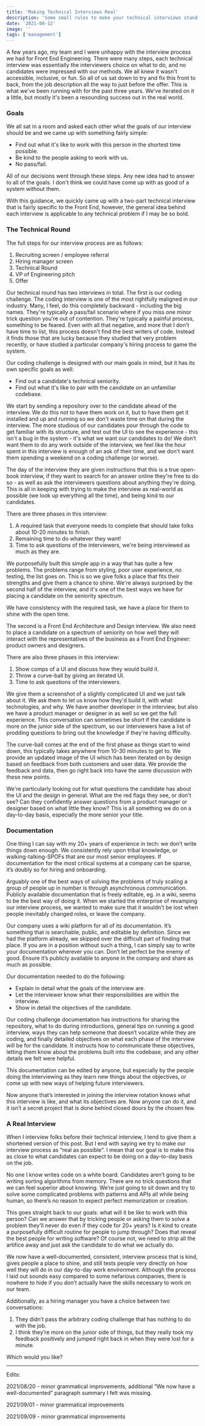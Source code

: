 ```yaml
---
title: 'Making Technical Interviews Real'
description: 'Some small rules to make your technical interviews stand out and be enjoyed by everyone involved.'
date: '2021-08-12'
image: ''
tags: ['management']
---
```


A few years ago, my team and I were unhappy with the interview process we had for Front End Engineering. There were many steps, each technical interview was essentially the interviewers choice on what to do, and no candidates were impressed with our methods. We all knew it wasn't accessible, inclusive, or fun. So all of us sat down to try and fix this front to back, from the job description all the way to just before the offer. This is what we've been running with for the past three years. We've iterated on it a little, but mostly it's been a resounding success out in the real world.

### Goals

We all sat in a room and asked each other what the goals of our interview should be and we came up with something fairly simple:

* Find out what it's like to work with this person in the shortest time possible.
* Be kind to the people asking to work with us.
* No pass/fail.

All of our decisions went through these steps. Any new idea had to answer to all of the goals. I don't think we could have come up with as good of a system without them.

With this guidance, we quickly came up with a two-part technical interview that is fairly specific to the Front End, however, the general idea behind each interview is applicable to any technical problem if I may be so bold.

### The Technical Round

The full steps for our interview process are as follows:

1. Recruiting screen / employee referral
2. Hiring manager screen
3. Technical Round
4. VP of Engineering pitch
5. Offer

Our technical round has two interviews in total. The first is our coding challenge. The coding interview is one of the most rightfully maligned in our industry. Many, I feel, do this completely backward - including the big names. They're typically a pass/fail scenario where if you miss one minor trick question you're out of contention. They're typically a painful process, something to be feared. Even with all that negative, and more that I don't have time to list, this process doesn't find the best writers of code. Instead it finds those that are lucky because they studied that very problem recently, or have studied a particular company's hiring process to game the system.

Our coding challenge is designed with our main goals in mind, but it has its own specific goals as well:

* Find out a candidate's technical seniority.
* Find out what it's like to pair with the candidate on an unfamiliar codebase.

We start by sending a repository over to the candidate ahead of the interview. We do this not to have them work on it, but to have them get it installed and up and running so we don't waste time on that during the interview. The more studious of our candidates pour through the code to get familiar with its structure, and test out the UI to see the experience - this isn't a bug in the system - it's what we want our candidates to do! We don’t want them to do any work outside of the interview, we feel like the hour spent in this interview is enough of an ask of their time, and we don't want them spending a weekend on a coding challenge (or worse).

The day of the interview they are given instructions that this is a true open-book interview, if they want to search for an answer online they're free to do so - as well as ask the interviewers questions about anything they're doing. This is all in keeping with trying to make the interview as real-world as possible (we look up everything all the time), and being kind to our candidates.

There are three phases in this interview:

1. A required task that everyone needs to complete that should take folks about 10-20 minutes to finish.
2. Remaining time to do whatever they want!
3. Time to ask questions of the interviewers, we're being interviewed as much as they are.

We purposefully built this simple app in a way that has quite a few problems. The problems range from styling, poor user experience, no testing, the list goes on. This is so we give folks a place that fits their strengths and give them a chance to shine. We're always surprised by the second half of the interview, and it's one of the best ways we have for placing a candidate on the seniority spectrum.

We have consistency with the required task, we have a place for them to shine with the open time.

The second is a Front End Architecture and Design interview. We also need to place a candidate on a spectrum of seniority on how well they will interact with the representatives of the business as a Front End Engineer: product owners and designers.

There are also three phases in this interview:

1. Show comps of a UI and discuss how they would build it.
2. Throw a curve-ball by giving an iterated UI.
3. Time to ask questions of the interviewers.

We give them a screenshot of a slightly complicated UI and we just talk about it. We ask them to let us know how they'd build it, with what technologies, and why. We have another developer in the interview, but also we have a product manager or designer in as well so we get the full experience. This conversation can sometimes be short if the candidate is more on the junior side of the spectrum, so our interviewers have a list of prodding questions to bring out the knowledge if they're having difficulty.

The curve-ball comes at the end of the first phase as things start to wind down, this typically takes anywhere from 10-30 minutes to get to. We provide an updated image of the UI which has been iterated on by design based on feedback from both customers and user data. We provide the feedback and data, then  go right back into have the same discussion with these new points.

We're particularly looking out for what questions the candidate has about the UI and the design in general. What are the red flags they see, or don't see? Can they confidently answer questions from a product manager or designer based on what little they know? This is all something we do on a day-to-day basis, especially the more senior your title.

### Documentation

One thing I can say with my 20+ years of experience in tech: we don’t write things down enough. We consistently rely upon tribal knowledge, or walking-talking-SPOFs that are our most senior employees. If documentation for the most critical systems at a company can be sparse, it’s doubly so for hiring and onboarding.

Arguably one of the best ways of solving the problems of truly scaling a group of people up in number is through asynchronous communication. Publicly available documentation that is freely editable, eg. in a wiki, seems to be the best way of doing it. When we started the enterprise of revamping our interview process, we wanted to make sure that it wouldn’t be lost when people inevitably changed roles, or leave the company.

Our company uses a wiki platform for all of its documentation. It’s something that is searchable, public, and editable by definition. Since we had the platform already, we skipped over the difficult part of finding that place. If you are in a position without such a thing, I can simply say to write your documentation wherever you can. Don’t let perfect be the enemy of good. Ensure it’s publicly available to anyone in the company and share as much as possible.

Our documentation needed to do the following:

* Explain in detail what the goals of the interview are.
* Let the interviewer know what their responsibilities are within the interview.
* Show in detail the objectives of the candidate.

Our coding challenge documentation has instructions for sharing the repository, what to do during introductions, general tips on running a good interview, ways they can help someone that doesn’t vocalize while they are coding, and finally detailed objectives on what each phase of the interview will be for the candidate. It instructs how to communicate these objectives, letting them know about the problems built into the codebase, and any other details we felt were helpful.

This documentation can be edited by anyone, but especially by the people doing the interviewing as they learn new things about the objectives, or come up with new ways of helping future interviewers.

Now anyone that’s interested in joining the interview rotation knows what this interview is like, and what its objectives are. Now anyone can do it, and it isn’t a secret project that is done behind closed doors by the chosen few.

### A Real Interview

When I interview folks before their technical interview, I tend to give them a shortened version of this post. But I end with saying we try to make our interview process as “real as possible”. I mean that our goal is to make this as close to what candidates can expect to be doing on a day-to-day basis on the job.

No one I know writes code on a white board. Candidates aren’t going to be writing sorting algorithms from memory. There are no trick questions that we can feel superior about knowing. We’re just going to sit down and try to solve some complicated problems with patterns and APIs all while being human, so there’s no reason to expect perfect memorization or creation.

This goes straight back to our goals: what will it be like to work with this person? Can we answer that by tricking people or asking them to solve a problem they’ll never do even if they code for 20+ years? Is it kind to create a purposefully difficult routine for people to jump through? Does that reveal the best people for writing software? Of course not, we need to strip all the artifice away and just ask the candidate to do what we actually do.

We now have a well-documented, consistent, interview process that is kind, gives people a place to shine, and still tests people very directly on how well they will do in our day-to-day work environment. Although the process I laid out sounds easy compared to some nefarious companies, there is nowhere to hide if you don’t actually have the skills necessary to work on our team.

Additionally, as a hiring manager you have a choice between two conversations:

1. They didn’t pass the arbitrary coding challenge that has nothing to do with the job.
2. I think they’re more on the junior side of things, but they really took my feedback positively and jumped right back in when they were lost for a minute.

Which would you like?

***

Edits:

2021/08/20 - minor grammatical improvements, additional “We now have a well-documented” paragraph summary I felt was missing.

2021/09/01 - minor grammatical improvements

2021/09/09 - minor grammatical improvements

